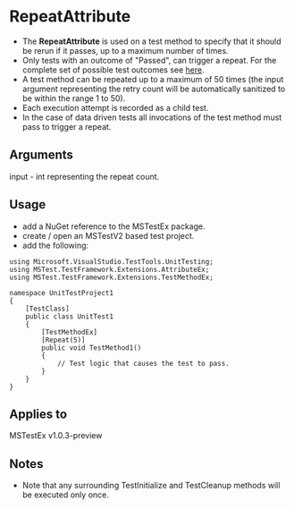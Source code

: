 # RepeatAttribute
- The __RepeatAttribute__ is used on a test method to specify that it should be rerun if it passes, up to a maximum number of times.
- Only tests with an outcome of "Passed", can trigger a repeat. For the complete set of possible test outcomes see [here](https://github.com/Microsoft/testfx/blob/master/src/TestFramework/MSTest.Core/UnitTestOutcome.cs).
- A test method can be repeated up to a maximum of 50 times (the input argument representing the retry count will be automatically sanitized to be within the range 1 to 50).
- Each execution attempt is recorded as a child test.
- In the case of data driven tests all invocations of the test method must pass to trigger a repeat.

## Arguments
input - int representing the repeat count.

## Usage
- add a NuGet reference to the MSTestEx package.
- create / open an MSTestV2 based test project.
- add the following:
```
using Microsoft.VisualStudio.TestTools.UnitTesting;
using MSTest.TestFramework.Extensions.AttributeEx;
using MSTest.TestFramework.Extensions.TestMethodEx;

namespace UnitTestProject1
{
    [TestClass]
    public class UnitTest1
    {
        [TestMethodEx]
        [Repeat(5)]
        public void TestMethod1()
        {
            // Test logic that causes the test to pass.
        }
    }
}
```

## Applies to
MSTestEx v1.0.3-preview

## Notes
 - Note that any surrounding TestInitialize and TestCleanup methods will be executed only once.